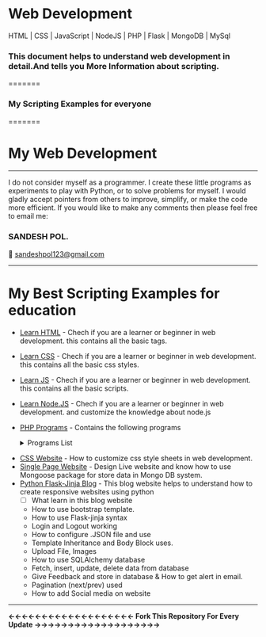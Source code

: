 # <b>Web Development</b>
HTML | CSS | JavaScript | NodeJS | PHP | Flask | MongoDB | MySql
<h3>This document helps to understand web development in detail.And tells you More Information about scripting.</h3>
=======
<h3>My Scripting Examples for everyone </h3>
=======

# My Web Development
<hr>
I do not consider myself as a programmer. I create these little programs as experiments to play with Python, or to solve problems for myself. 
I would gladly accept pointers from others to improve, simplify, or make the code more efficient. If you would like to make any comments then please feel free to email me:

<h3><b>SANDESH POL.</b></h3>

:email: sandeshpol123@gmail.com
<hr>

# My Best Scripting Examples for education 

- [Learn HTML](https://github.com/codewithsandy/WEB_Development/tree/master/Basic_Html) - Chech if you are a learner or beginner in web development. this contains all the basic tags.
- [Learn CSS](https://github.com/codewithsandy/WEB_Development/tree/master/Basic_CSS) - Chech if you are a learner or beginner in web development. this contains all the basic css styles.
- [Learn JS](https://github.com/codewithsandy/WEB_Development/tree/master/Basic-JavaScript) - Chech if you are a learner or beginner in web development. this contains all the basic scripts.
- [Learn Node.JS](https://github.com/codewithsandy/WEB_Development/tree/master/Basic%20Node.JS) - Chech if you are a learner or beginner in web development. and customize the knowledge about node.js


- [PHP Programs](https://github.com/codewithsandy/WEB_Development/tree/master/PHP%20programs) - Contains the following programs
   <details><summary>Programs List </summary>
   
   - [1](https://github.com/codewithsandy/WEB_Development/blob/master/PHP%20programs/01.%20basic.php) - The php code can be embedded into html code just as an example given below
   - [2](https://github.com/codewithsandy/WEB_Development/blob/master/PHP%20programs/02.%20comments.php) - Multiline comments program
   - [3](https://github.com/codewithsandy/WEB_Development/blob/master/PHP%20programs/03.%20foo%20variable.php) - To specify a boolean literal, use the keywords TRUE or FALSE. Both are case-insensitive.
   - [4](https://github.com/codewithsandy/WEB_Development/blob/master/PHP%20programs/04.%20String.php) - String 
   - [5](https://github.com/codewithsandy/WEB_Development/blob/master/PHP%20programs/05.%20Addition.php) - Add to numbers program in php 
   - [6](https://github.com/codewithsandy/WEB_Development/blob/master/PHP%20programs/06.%20Swaping.php) - Swap two number using third variable program in PHP
   - [7](https://github.com/codewithsandy/WEB_Development/blob/master/PHP%20programs/07.%20Even%20Odd.php) - Even Odd number program in PHP
   - [8](https://github.com/codewithsandy/WEB_Development/blob/master/PHP%20programs/08.%20List%20Prime%20Numbers..php) - Here is the Program to list the first 15 prime numbers.
   - [9](https://github.com/codewithsandy/WEB_Development/blob/master/PHP%20programs/09.%20Factorial.php) - Factorial of a number in Php 
   - [10](https://github.com/codewithsandy/WEB_Development/blob/master/PHP%20programs/10.%20Armstrong_no.php) - Armstrong number Program in PHP
   - [11](https://github.com/codewithsandy/WEB_Development/blob/master/PHP%20programs/11.%20Palindrome.php) - Palindrome number Program in PHP
   - [12](https://github.com/codewithsandy/WEB_Development/blob/master/PHP%20programs/12.%20Size%20of%20a%20File.php) - Write a PHP program to get the size of a file.
   - [13](https://github.com/codewithsandy/WEB_Development/blob/master/PHP%20programs/13.%20Remove%20Duplicates.php) - Write a PHP program to remove duplicates from a sorted list.
   - [14](https://github.com/codewithsandy/WEB_Development/blob/master/PHP%20programs/14.%20Swap%20using%20third%20var.php) - Swap two number using third variable program in PHP
   - [15](https://github.com/codewithsandy/WEB_Development/blob/master/PHP%20programs/15.%20Calculator.php) - Program to simple calculator
   - [16](https://github.com/codewithsandy/WEB_Development/blob/master/PHP%20programs/16.%20Sum%20of%20Elements%20in%20Array.php) - Program to find the sum of elements in an array.
   - [17](https://github.com/codewithsandy/WEB_Development/blob/master/PHP%20programs/17.%20Split%20String%20using%20Delimiter.php) - Program to split a string into an array elements based on delimiter
   - [18](https://github.com/codewithsandy/WEB_Development/blob/master/PHP%20programs/18.%20Product%20of%20elements%20in%20an%20array.php) - Program to find the product of elements in an array
   - [19](https://github.com/codewithsandy/WEB_Development/blob/master/PHP%20programs/19.%20Combine%20the%20Array%20Elements.php) - Program to combine the array elements into a string with given delimiter.
   - [20](https://github.com/codewithsandy/WEB_Development/blob/master/PHP%20programs/20.%20Separate%20Odd%20Even%20Elements.php) - Separate odd and even elements from array without using loop.
   - [21](https://github.com/codewithsandy/WEB_Development/tree/master/PHP%20programs/21.%20Create%20Login%20Logout) - Program to create simple Login and Logout example using sessions.
   - [22](https://github.com/codewithsandy/WEB_Development/tree/master/PHP%20programs/22.%20Upload%20File%20to%20Server) - Program to Upload a file to the Server.
   - [23](https://github.com/codewithsandy/WEB_Development/blob/master/PHP%20programs/23.%20Create%20DB%20PHP%20Mysql.php) - Program to create a New Database using PHP and Mysql.
   
      👉 Note: When we are using XAMPP or WAMP, servername = localhost, username = root, password is empty.
   - [24](https://github.com/codewithsandy/WEB_Development/blob/master/PHP%20programs/24.%20Connect%20to%20Database.php) - Program to connect to the server and selecting database.
   - [25](https://github.com/codewithsandy/WEB_Development/blob/master/PHP%20programs/25.%20Insert%20Records%20into%20Database.php) - Program to Insert records into the table in Database.
   - [26](https://github.com/codewithsandy/WEB_Development/blob/master/PHP%20programs/26.%20Fetch%20Records%20from%20Table.php) - Program to fetch records from the table in Database.
   - [27](https://github.com/codewithsandy/WEB_Development/blob/master/PHP%20programs/27.%20Store%20a%20image%20in%20Database.php) - Program to Store a image in Database.
   - [28](https://github.com/codewithsandy/WEB_Development/blob/master/PHP%20programs/28.%20Read%20image%20from%20Database.php) - Program to Read image from Database.
   - [29](https://github.com/codewithsandy/WEB_Development/blob/master/PHP%20programs/29.%20Contact%20form.php) - Contact form using Php.
   - [30](https://github.com/codewithsandy/WEB_Development/blob/master/PHP%20programs/30.%20Display%20Colors.php) - Write a PHP script which will display the colors in the following way.
   - [31](https://github.com/codewithsandy/WEB_Development/blob/master/PHP%20programs/31.%20Calculate%20Display%20Average.php) - Write a PHP script to calculate and display average temperature, five lowest and highest temperatures.
   - [32](https://github.com/codewithsandy/WEB_Development/blob/master/PHP%20programs/32.%20Change%20Array%20Value.php) - Write a PHP function to change the following array's all values to upper or lower case.
   - [33](https://github.com/codewithsandy/WEB_Development/blob/master/PHP%20programs/33.%20displays%20all%20the%20numbers.php) - Write a PHP script which displays all the numbers between 200 and 250 that are divisible by 4.
   - [34](https://github.com/codewithsandy/WEB_Development/blob/master/PHP%20programs/34.%20String%20Length%20from%20an%20Array.php) - Write a PHP script to get the shortest/longest string length from an array.
   - [35](https://github.com/codewithsandy/WEB_Development/blob/master/PHP%20programs/35.%20Largest%20key%20in%20an%20Array.php) - Write a PHP script to get the largest key in an array.
   - [36](https://github.com/codewithsandy/WEB_Development/blob/master/PHP%20programs/36.%20Floor%20Decimal%20Numbers%20with%20Precision.php) - Write a PHP function to floor decimal numbers with precision.
   - [37](https://github.com/codewithsandy/WEB_Development/blob/master/PHP%20programs/37.%20Sort%20Array%20by%20id%20name.php) - Write a PHP script to sort the following array by the day (page_id) and username.
   - [38](https://github.com/codewithsandy/WEB_Development/blob/master/PHP%20programs/38.%20Count%20specific%20value%20array.php) - Write a PHP script to count the total number of times a specific value appears in an array.
   - [39](https://github.com/codewithsandy/WEB_Development/blob/master/PHP%20programs/39.%20Remove%20duplicate%20entry%20from%20array.php) - Write a PHP a function to remove a specified duplicate entry from an array.
   - [40](https://github.com/codewithsandy/WEB_Development/blob/master/PHP%20programs/40.%20Count%20values%20in%20array.php) - Write a PHP script to count the total number of times a specific value appears in an array.
   - [41](https://github.com/codewithsandy/WEB_Development/blob/master/PHP%20programs/41.%20Array_Walk%20Function.php) - Write a PHP script to trim all the elements in an array using array_walk function.
   - [42](https://github.com/codewithsandy/WEB_Development/blob/master/PHP%20programs/42.%20Delete%20value%20from%20array.php) - Write a PHP script to delete a specific value from an array using array_filter() function.
   - [40](https://github.com/codewithsandy/WEB_Development/blob/master/PHP%20programs/40.%20Count%20values%20in%20array.php) - Write
   - [40](https://github.com/codewithsandy/WEB_Development/blob/master/PHP%20programs/40.%20Count%20values%20in%20array.php) - Write
   
   
 </details>
 
 
- [CSS Website](https://github.com/codewithsandy/WEB_Development/tree/master/Simple%20CSS%20Design) - How to customize css style sheets in web development.
- [Single Page Website](https://github.com/codewithsandy/WEB_Development/tree/master/Mini%20Website) - Design Live website and know how to use Mongoose package for store data in Mongo DB system.
- [Python Flask-Jinja Blog](https://github.com/codewithsandy/WEB_Development/tree/master/Flask%20Blog%20Site) - This blog website helps to understand how to create responsive websites using python
   - [ ] What learn in this blog website
    - How to use bootstrap template.
    - How to use Flask-jinja syntax
    - Login and Logout working
    - How to configure .JSON file and use
    - Template Inheritance and Body Block uses.
    - Upload File, Images
    - How to use SQLAlchemy database
    - Fetch, insert, update, delete data from database
    - Give Feedback and store in database & How to get alert in email.
    - Pagination (next/prev) used
    - How to add Social media on website

<hr>

<b>&larr;&larr;&larr;&larr;&larr;&larr;&larr;&larr;&larr;&larr;&larr;&larr;&larr;&larr;&larr;&larr;&larr;&larr;&larr; Fork This Repository For Every Update &rarr;&rarr;&rarr;&rarr;&rarr;&rarr;&rarr;&rarr;&rarr;&rarr;&rarr;&rarr;&rarr;&rarr;&rarr;&rarr;&rarr;&rarr;&rarr;</b>

